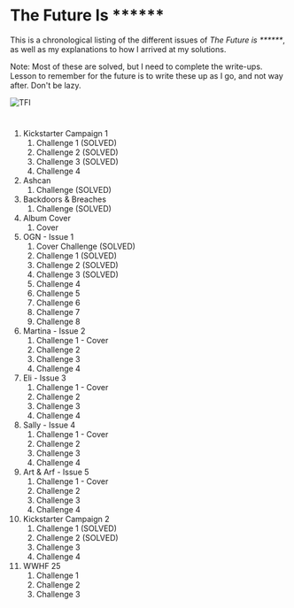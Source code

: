 # The Future Is ******

This is a chronological listing of the different issues of _The Future is ******_, as well as my explanations to how I arrived at my solutions.

Note: Most of these are solved, but I need to complete the write-ups. Lesson to remember for the future is to write these up as I go, and not way after. Don't be lazy.

![TFI](https://github.com/user-attachments/assets/edf374c3-fa40-412b-9fcd-884a160e2307)

#
1. Kickstarter Campaign 1
   1. Challenge 1 (SOLVED)
   2. Challenge 2 (SOLVED)
   3. Challenge 3 (SOLVED)
   4. Challenge 4
2. Ashcan
   1. Challenge  (SOLVED)
3. Backdoors & Breaches
   1. Challenge  (SOLVED)
4. Album Cover
   1. Cover
5. OGN - Issue 1
   1. Cover Challenge (SOLVED)
   2. Challenge 1 (SOLVED)
   3. Challenge 2 (SOLVED)
   4. Challenge 3 (SOLVED)
   5. Challenge 4
   6. Challenge 5
   7. Challenge 6
   8. Challenge 7
   9. Challenge 8
6. Martina - Issue 2
   1. Challenge 1 - Cover
   2. Challenge 2
   3. Challenge 3
   4. Challenge 4
7. Eli - Issue 3
   1. Challenge 1 - Cover
   2. Challenge 2
   3. Challenge 3
   4. Challenge 4
8. Sally - Issue 4
   1. Challenge 1 - Cover
   2. Challenge 2
   3. Challenge 3
   4. Challenge 4
9. Art & Arf - Issue 5
   1. Challenge 1 - Cover
   2. Challenge 2
   3. Challenge 3
   4. Challenge 4
10. Kickstarter Campaign 2
      1. Challenge 1 (SOLVED)
      2. Challenge 2 (SOLVED)
      3. Challenge 3
      4. Challenge 4
11. WWHF 25
    1. Challenge 1
    2. Challenge 2
    3. Challenge 3
